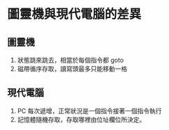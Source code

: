 # 圖靈機與現代電腦的差異

## 圖靈機

1. 狀態跳來跳去，相當於每個指令都 goto
2. 磁帶循序存取，讀寫頭最多只能移動一格

## 現代電腦

1. PC 每次遞增，正常狀況是一個指令接著一個指令執行
2. 記憶體隨機存取，存取哪裡由位址欄位所決定。
